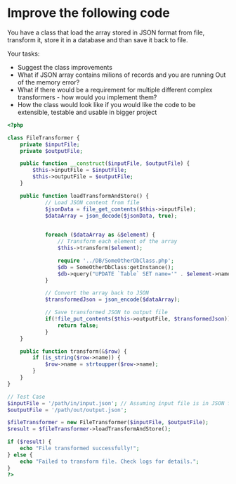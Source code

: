 # Improve the following code

You have a class that load the array stored in JSON format from file, transform it, store it in a database and than save it back to file. 

Your tasks:
- Suggest the class improvements
- What if JSON array contains milions of records and you are running Out of the memory error?
- What if there would be a requirement for multiple different complex transformers - how would you implement them?
- How the class would look like if you would like the code to be extensible, testable and usable in bigger project

<!-- language: php -->
```php
<?php

class FileTransformer {
    private $inputFile;
    private $outputFile;

    public function __construct($inputFile, $outputFile) {
        $this->inputFile = $inputFile;
        $this->outputFile = $outputFile;
    }

    public function loadTransformAndStore() {
            // Load JSON content from file
            $jsonData = file_get_contents($this->inputFile);
            $dataArray = json_decode($jsonData, true);

            
            foreach ($dataArray as &$element) {
                // Transform each element of the array
                $this->transform($element);

                require '../DB/SomeOtherDbClass.php';
                $db = SomeOtherDbClass:getInstance();
                $db->query("UPDATE `Table` SET name='" . $element->name . "' WHERE id = ".$element->id);
            }

            // Convert the array back to JSON
            $transformedJson = json_encode($dataArray);

            // Save transformed JSON to output file
            if(!file_put_contents($this->outputFile, $transformedJson)) {
                return false;
            }
    }

    public function transform(&$row) {
        if (is_string($row->name)) {
            $row->name = strtoupper($row->name);
        }
    }
}

// Test Case
$inputFile = '/path/in/input.json'; // Assuming input file is in JSON format
$outputFile = '/path/out/output.json';

$fileTransformer = new FileTransformer($inputFile, $outputFile);
$result = $fileTransformer->loadTransformAndStore();

if ($result) {
    echo "File transformed successfully!";
} else {
    echo "Failed to transform file. Check logs for details.";
}
?>
```

